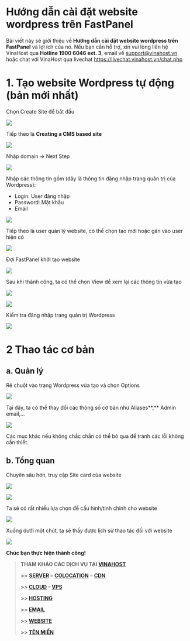 # Hướng dẫn cài đặt website wordpress trên FastPanel

Bài viết này sẽ giới thiệu về **Hướng dẫn cài đặt website wordpress trên FastPanel** và lợi ích của nó. Nếu bạn cần hỗ trợ, xin vui lòng liên hệ VinaHost qua **Hotline 1900 6046 ext. 3**, email về [support@vinahost.vn](mailto:support@vinahost.vn) hoặc chat với VinaHost qua livechat <https://livechat.vinahost.vn/chat.php>

# 1. Tạo website Wordpress tự động (bản mới nhất)

Chọn Create Site để bắt đầu

 ![](attachments/3650f3e1-a041-45de-9dbe-39e2b6d7f0d1.png)

Tiếp theo là **Creating a CMS based site**

 ![](attachments/0c712f0f-7fbb-48e3-880e-4bfb62caaa72.png)

Nhập domain => Next Step

 ![](attachments/1e6b50ad-9482-406f-a907-8b12afb3d3a5.png)

Nhập các thông tin gồm (đây là thông tin đăng nhập trang quản trị của Wordpress):

* Login: User đăng nhập
* Password: Mật khẩu
* Email

 ![](attachments/95ad6a95-b9f5-4d2f-91df-ac8311ab0e86.png)

Tiếp theo là user quản lý website, có thể chọn tạo mới hoặc gán vào user hiện có

 ![](attachments/c6db562a-fa64-4e0a-ac61-fa8e6a468ec3.png)

Đợi FastPanel khởi tạo website

 ![](attachments/1b7e6f0a-2915-40a6-bfbf-4030ee9f7dc9.png)

Sau khi thành công, ta có thể chọn View để xem lại các thông tin vừa tạo

 ![](attachments/6224a305-de71-4483-8c78-514f09e080ad.png)

 ![](attachments/2e8d5050-9fb9-4173-9c74-0fb044c05f9b.png)

Kiểm tra đăng nhập trang quản trị Wordpress

 ![](attachments/cfbfcbd8-88d8-4fed-9ee2-1eb0fe2dfe0d.png)

# 2 Thao tác cơ bản

## a. Quản lý

Rê chuột vào trang Wordpress vừa tạo và chọn Options

 ![](attachments/f45272e8-e9ae-49e8-9c86-82f803c664bc.png)

Tại đây, ta có thể thay đổi các thông số cơ bản như Aliases**,** Admin email,…

 ![](attachments/fa0caf9c-a044-47ec-9877-fea004166562.png)

Các mục khác nếu không chắc chắn có thể bỏ qua để tránh các lỗi không cần thiết.

## b. Tổng quan

Chuyên sâu hơn, truy cập Site card của website

 ![](attachments/21d3e079-6042-4b98-89fa-3a6e8bc9a43a.png)

 ![](attachments/80daec36-ef46-4a8c-8347-7e9d0a6ff78f.png)

Ta sẽ có rất nhiều lựa chọn để cấu hình/tinh chỉnh cho website

 ![](attachments/eabd5e70-ef24-4593-949c-16ab66504525.png)

Xuống dưới một chút, ta sẽ thấy được lịch sử thao tác đối với website

 ![](attachments/9ed42c4c-71db-45f1-9f04-96e93de0223b.png)

**Chúc bạn thực hiện thành công!**

> **THAM KHẢO CÁC DỊCH VỤ TẠI [VINAHOST](https://vinahost.vn/)**
>
> **>>** **[SERVER](https://vinahost.vn/thue-may-chu-rieng/)** **–** **[COLOCATION](https://vinahost.vn/colocation.html)** – **[CDN](https://vinahost.vn/dich-vu-cdn-chuyen-nghiep)**
>
> **>> [CLOUD](https://vinahost.vn/cloud-server-gia-re/) – [VPS](https://vinahost.vn/vps-ssd-chuyen-nghiep/)**
>
> **>> [HOSTING](https://vinahost.vn/wordpress-hosting)**
>
> **>> [EMAIL](https://vinahost.vn/email-hosting)**
>
> **>> [WEBSITE](http://vinawebsite.vn/)**
>
> **>> [TÊN MIỀN](https://vinahost.vn/ten-mien-gia-re/)**